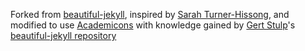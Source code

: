 Forked from [beautiful-jekyll](https://github.com/daattali/beautiful-jekyll), inspired by [Sarah Turner-Hissong](https://mishaploid.github.io/), and modified to use [Academicons](http://jpswalsh.github.io/academicons/) with knowledge gained by [Gert Stulp](https://www.gertstulp.com/post/academic-hugo/)'s [beautiful-jekyll repository](https://github.com/gertstulp/gertstulp.github.io)
